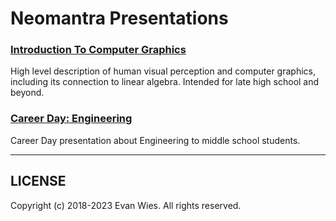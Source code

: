 # Neomantra Presentations

### [Introduction To Computer Graphics](./IntroToComputerGraphics.pdf)

High level description of human visual perception and computer graphics, including its connection to linear algebra.   Intended for late high school and beyond.

### [Career Day: Engineering](./EngineeringCareerDay.pdf)

Career Day presentation about Engineering to middle school students.

----

## LICENSE

Copyright (c) 2018-2023 Evan Wies.  All rights reserved.